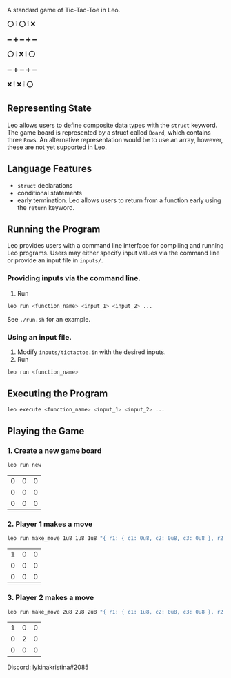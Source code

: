 <!-- # ⭕ Tic-Tac-Toe -->

[//]: # (<img alt="workshop/tictactoe" width="1412" src="../.resources/tictactoe.png">)

A standard game of Tic-Tac-Toe in Leo.

⭕ ❕ ⭕ ❕ ❌

➖ ➕ ➖ ➕ ➖

⭕ ❕ ⁣❌ ❕ ⭕

➖ ➕ ➖ ➕ ➖

❌ ❕ ❌ ❕ ⭕

## Representing State
Leo allows users to define composite data types with the `struct` keyword. 
The game board is represented by a struct called `Board`, which contains three `Row`s.
An alternative representation would be to use an array, however, these are not yet supported in Leo.

## Language Features
- `struct` declarations
- conditional statements
- early termination. Leo allows users to return from a function early using the `return` keyword.

## Running the Program

Leo provides users with a command line interface for compiling and running Leo programs.
Users may either specify input values via the command line or provide an input file in `inputs/`.

### Providing inputs via the command line.
1. Run 
```bash
leo run <function_name> <input_1> <input_2> ...
```
See `./run.sh` for an example.


### Using an input file.
1. Modify `inputs/tictactoe.in` with the desired inputs.
2. Run
```bash
leo run <function_name>
```

## Executing the Program
```bash
leo execute <function_name> <input_1> <input_2> ...
```

## Playing the Game

### 1. Create a new game board
```bash
leo run new
```
|   |   |   |
|---|---|---|
| 0 | 0 | 0 |
| 0 | 0 | 0 |
| 0 | 0 | 0 |

### 2. Player 1 makes a move
```bash
leo run make_move 1u8 1u8 1u8 "{ r1: { c1: 0u8, c2: 0u8, c3: 0u8 }, r2: { c1: 0u8, c2: 0u8, c3: 0u8 }, r3: { c1: 0u8, c2: 0u8, c3: 0u8 } }"
```
|   |   |   |
|---|---|---|
| 1 | 0 | 0 |
| 0 | 0 | 0 |
| 0 | 0 | 0 |

### 3. Player 2 makes a move
```bash
leo run make_move 2u8 2u8 2u8 "{ r1: { c1: 1u8, c2: 0u8, c3: 0u8 }, r2: { c1: 0u8, c2: 0u8, c3: 0u8 }, r3: { c1: 0u8, c2: 0u8, c3: 0u8 } }"
```
|   |   |   |
|---|---|---|
| 1 | 0 | 0 |
| 0 | 2 | 0 |
| 0 | 0 | 0 |

Discord: lykinakristina#2085


